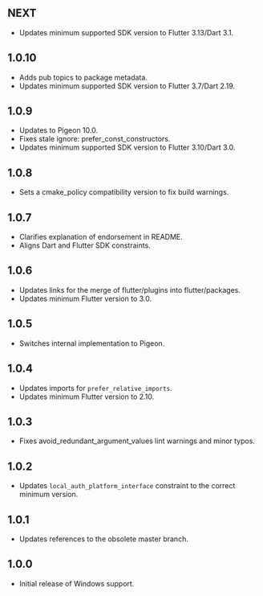 ## NEXT

* Updates minimum supported SDK version to Flutter 3.13/Dart 3.1.

## 1.0.10

* Adds pub topics to package metadata.
* Updates minimum supported SDK version to Flutter 3.7/Dart 2.19.

## 1.0.9

* Updates to Pigeon 10.0.
* Fixes stale ignore: prefer_const_constructors.
* Updates minimum supported SDK version to Flutter 3.10/Dart 3.0.

## 1.0.8

* Sets a cmake_policy compatibility version to fix build warnings.

## 1.0.7

* Clarifies explanation of endorsement in README.
* Aligns Dart and Flutter SDK constraints.

## 1.0.6

* Updates links for the merge of flutter/plugins into flutter/packages.
* Updates minimum Flutter version to 3.0.

## 1.0.5

* Switches internal implementation to Pigeon.

## 1.0.4

* Updates imports for `prefer_relative_imports`.
* Updates minimum Flutter version to 2.10.

## 1.0.3

* Fixes avoid_redundant_argument_values lint warnings and minor typos.

## 1.0.2

* Updates `local_auth_platform_interface` constraint to the correct minimum
  version.

## 1.0.1

* Updates references to the obsolete master branch.

## 1.0.0

* Initial release of Windows support.
